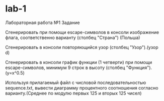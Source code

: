 # lab-1
Лабораторная работа №1
Задание

Сгенерировать при помощи escape-символов в консоли изображение флага, соответственно варианту (столбец "Страна") (Польша)

Сгенерировать в консоли повторяющийся узор (столбец "Узор").(узор d)

Сгенерировать в консоли график функции (1 четверти) при помощи escape-символов, минимум 9 строк в высоту (столбец "Функция").(y=x^0.5)

Используя прилагаемый файл с числовой последовательностью sequence.txt, вывести диаграмму процентного соотношения согласно варианту.(Среднее по модулю первых 125 и вторых 125 чисел)
